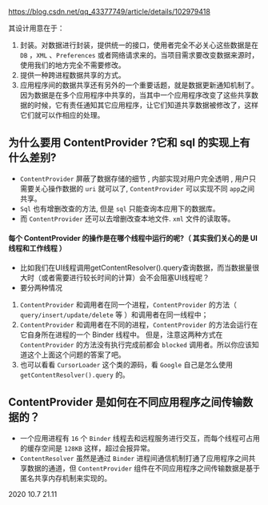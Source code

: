 https://blog.csdn.net/qq_43377749/article/details/102979418

其设计用意在于：

1. 封装。对数据进行封装，提供统一的接口，使用者完全不必关心这些数据是在 `DB` ，`XML` 、`Preferences` 或者网络请求来的。当项目需求要改变数据来源时，使用我们的地方完全不需要修改。
2. 提供一种跨进程数据共享的方式。
3. 应用程序间的数据共享还有另外的一个重要话题，就是数据更新通知机制了。因为数据是在多个应用程序中共享的，当其中一个应用程序改变了这些共享数据的时候，它有责任通知其它应用程序，让它们知道共享数据被修改了，这样它们就可以作相应的处理。





##  为什么要用 ContentProvider ?它和 sql 的实现上有什么差别?

- `ContentProvider` 屏蔽了数据存储的细节 , 内部实现对用户完全透明 , 用户只需要关心操作数据的 `uri` 就可以了, `ContentProvider` 可以实现不同 `app`之间 共享。
- `Sql` 也有增删改查的方法, 但是 `sql` 只能查询本应用下的数据库。
- 而 `ContentProvider` 还可以去增删改查本地文件. `xml` 文件的读取等。





#### 每个 ContentProvider 的操作是在哪个线程中运行的呢?（ 其实我们关心的是 UI 线程和工作线程 ）

- 比如我们在UI线程调用getContentResolver().query查询数据，而当数据量很大时（或者需要进行较长时间的计算）会不会阻塞UI线程呢？
- 要分两种情况

1. `ContentProvider` 和调用者在同一个进程，`ContentProvider` 的方法（ `query/insert/update/delete` 等 ）和调用者在同一线程中；
2. `ContentProvider` 和调用者在不同的进程，`ContentProvider` 的方法会运行在它自身所在进程的一个 Binder 线程中。
   但是，注意这两种方式在 `ContentProvider` 的方法没有执行完成前都会 `blocked` 调用者。所以你应该知道这个上面这个问题的答案了吧。
3. 也可以看看 `CursorLoader` 这个类的源码，看 `Google` 自己是怎么使用 `getContentResolver().query` 的。





## ContentProvider 是如何在不同应用程序之间传输数据的？

- 一个应用进程有 `16` 个 `Binder` 线程去和远程服务进行交互，而每个线程可占用的缓存空间是 `128KB` 这样，超过会报异常。
- `ContentResolver` 虽然是通过 `Binder` 进程间通信机制打通了应用程序之间共享数据的通道，但 `ContentProvider` 组件在不同应用程序之间传输数据是基于匿名共享内存机制来实现的。



2020 10.7 21.11
